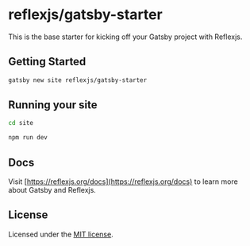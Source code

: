 # reflexjs/gatsby-starter

This is the base starter for kicking off your Gatsby project with Reflexjs.

## Getting Started

```sh
gatsby new site reflexjs/gatsby-starter
```

## Running your site

```sh
cd site

npm run dev
```

## Docs

Visit [https://reflexjs.org/docs](https://reflexjs.org/docs) to learn more about Gatsby and
Reflexjs.

## License

Licensed under the [MIT license](https://github.com/reflexjs/reflexjs/blob/master/LICENSE).
